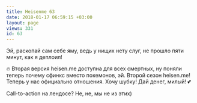 ```yaml
---
title: Heisenme 63
date: 2018-01-17 06:59:15 +03:00
layout: page
views: 331
id: 63
---
```


Эй, раскопай сам себе яму, ведь у нищих нету слуг, не прошло пяти минут, как я деплоил!

🔥 Вторая версия heisen.me доступна для всех смертных, ну поняли теперь почему сфинкс вместо покемонов, эй. Второй сезон heisen.me! Теперь у нас официально отношения. Хочу шубку! Дай денег, милый! 💕

Call-to-action на лендосе? Не, не, мы не из этих)


